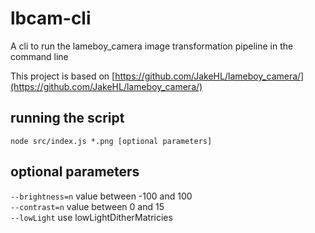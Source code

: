 # lbcam-cli
A cli to run the lameboy_camera image transformation pipeline in the command line

This project is based on [https://github.com/JakeHL/lameboy_camera/](https://github.com/JakeHL/lameboy_camera/)

## running the script
```
node src/index.js *.png [optional parameters]
```

## optional parameters
`--brightness=n` value between -100 and 100  
`--contrast=n` value between 0 and 15  
`--lowLight` use lowLightDitherMatricies
